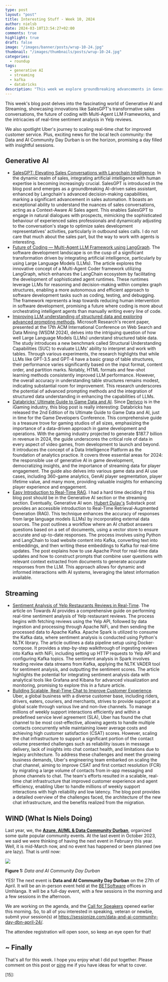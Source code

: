 ```yaml
---
type: post
layout: "post"
title: Interesting Stuff - Week 10, 2024
author: nielsb
date: 2024-03-10T13:54:27+02:00
comments: true
highlight: true
draft: false
image: "/images/banner/posts/wrup-10-24.jpg"
thumbnail: "/images/thumbnails/posts/wrup-10-24.jpg"
categories:
  - roundup
tags:
  - generative AI
  - streaming
  - kafka
  - databricks
description: "This week we explore groundbreaking advancements in Generative AI and Streaming, from revolutionizing sales with SalesGPT to Uber's scalable chat solutions. Plus, don't miss out on the upcoming Data and AI Community Day Durban, a must-attend for tech enthusiasts!"
---
```


This week's blog post delves into the fascinating world of Generative AI and Streaming, showcasing innovations like SalesGPT's transformative sales conversations, the future of coding with Multi-Agent LLM Frameworks, and the intricacies of real-time sentiment analysis in Yelp reviews. 

We also spotlight Uber's journey to scaling real-time chat for improved customer service. Plus, exciting news for the local tech community: the Data and AI Community Day Durban is on the horizon, promising a day filled with insightful sessions. 

<!--more-->

## Generative AI

* [SalesGPT: Elevating Sales Conversations with Langchain Intelligence][1]. In the dynamic realm of sales, integrating artificial intelligence with human expertise is becoming increasingly crucial. SalesGPT is introduced in the blog post and emerges as a groundbreaking AI-driven sales assistant, enhanced by Langchain's advanced decision-making capabilities, marking a significant advancement in sales automation. It boasts an exceptional ability to understand the nuances of sales conversations, acting as a Context-Aware AI Sales agent. This enables SalesGPT to engage in natural dialogues with prospects, mimicking the sophisticated behaviour of experienced sales professionals and dynamically adjusting to the conversation's stage to optimize sales development representatives' activities, particularly in outbound sales calls. I do not care that much about the sales part, but the way to work with agents is interesting.
* [Future of Coding — Multi-Agent LLM Framework using LangGraph][2]. The software development landscape is on the cusp of a significant transformation driven by integrating artificial intelligence, particularly by using Large Language Models (LLMs). The article explores the innovative concept of a Multi-Agent Coder framework utilizing LangGraph, which enhances the LangChain ecosystem by facilitating the development of sophisticated agent runtimes. These runtimes leverage LLMs for reasoning and decision-making within complex graph structures, enabling a more autonomous and efficient approach to software development tasks such as coding, testing, and debugging. The framework represents a leap towards reducing human intervention in software development, promising a future where coding is more about orchestrating intelligent agents than manually writing every line of code.
* [Improving LLM understanding of structured data and exploring advanced prompting methods][3]. Microsoft Research's recent paper, presented at the 17th ACM International Conference on Web Search and Data Mining (WSDM 2024), delves into the intriguing question of how well Large Language Models (LLMs) understand structured table data. The study introduces a new benchmark called Structural Understanding Capabilities (SUC) to evaluate LLMs' ability to interpret and work with tables. Through various experiments, the research highlights that while LLMs like GPT-3.5 and GPT-4 have a basic grasp of table structures, their performance varies significantly based on the input format, content order, and partition marks. Notably, HTML formats and few-shot learning methods consistently improved LLM performance. However, the overall accuracy in understanding table structures remains modest, indicating substantial room for improvement. This research underscores the potential of advanced prompting methods and the integration of structured data understanding in enhancing the capabilities of LLMs.
* [Databricks' Ultimate Guide to Game Data and AI][4]. Since [Derivco](/derivco) is in the iGaming industry, this blog post is really interesting: Databricks has released the 2nd Edition of its Ultimate Guide to Game Data and AI, just in time for the Game Developers Conference. This comprehensive guide is a treasure trove for gaming studios of all sizes, emphasizing the importance of a data-driven approach in game development and operations. With the gaming industry projected to generate $187.7 billion in revenue in 2024, the guide underscores the critical role of data in every aspect of video games, from development to launch and beyond. It introduces the concept of a Data Intelligence Platform as the foundation of analytics practice. It covers three essential areas for 2024: the responsible use of generative AI in game development, democratizing insights, and the importance of streaming data for player engagement. The guide also delves into various game data and AI use cases, including 360-game analytics, GenAI player segmentation, player lifetime value, and many more, providing valuable insights for enhancing player experience and engagement.
* [Easy Introduction to Real-Time RAG][5]. I had a hard time deciding if this blog post should be in the Generative AI section or the streaming section. Eventually, Generative AI won. [Hubert Dulay's][hubert] Substack post provides an accessible introduction to Real-Time Retrieval-Augmented Generation (RAG). This technique enhances the accuracy of responses from large language models (LLMs) by incorporating external data sources. The post outlines a workflow where an AI chatbot answers questions based on a set of documents, using a vector store to ensure accurate and up-to-date responses. The process involves using Python and LangChain to load website content into Kafka, converting text into embeddings, and then writing these embeddings to Kafka for real-time updates. The post explains how to use Apache Pinot for real-time data updates and how to construct prompts that combine user questions with relevant context extracted from documents to generate accurate responses from the LLM. This approach allows for dynamic and informed interactions with AI systems, leveraging the latest information available.

## Streaming

* [Sentiment Analysis of Yelp Restaurants Reviews in Real-Time][6]. The article on Towards AI provides a comprehensive guide on performing real-time sentiment analysis of Yelp restaurant reviews. The process begins with fetching reviews using the Yelp API, followed by data ingestion and processing through Apache NiFi, and then sending the processed data to Apache Kafka. Apache Spark is utilized to consume the Kafka data, where sentiment analysis is conducted using Python's NLTK library. The article outlines a data pipeline setup using Docker-compose. It provides a step-by-step walkthrough of ingesting reviews into Kafka with NiFi, including setting up HTTP requests to Yelp API and configuring Kafka topics. The sentiment analysis in Spark involves reading review data streams from Kafka, applying the NLTK VADER tool for sentiment analysis, and outputting the sentiment scores. The article highlights the potential for integrating sentiment analysis data with analytical tools like Grafana and Kibana for advanced visualization and monitoring, promising to explore this in a future article.
* [Building Scalable, Real-Time Chat to Improve Customer Experience][7]. Uber, a global business with a diverse customer base, including riders, drivers, eaters, couriers, and merchants, strives to provide support at a global scale through various live and non-live channels. To manage millions of weekly support interactions efficiently and within a predefined service level agreement (SLA), Uber has found the chat channel to be most cost-effective, allowing agents to handle multiple contacts concurrently while maintaining lower average costs and achieving high customer satisfaction (CSAT) scores. However, scaling the chat infrastructure to support a significant portion of the contact volume presented challenges such as reliability issues in message delivery, lack of insights into chat contact health, and limitations due to legacy architecture. To address these challenges and meet the growing business demands, Uber's engineering team embarked on scaling the chat channel, aiming to improve CSAT and first contact resolution (FCR) by migrating a large volume of contacts from in-app messaging and phone channels to chat. The team's efforts resulted in a scalable, real-time chat infrastructure that improved customer experience and agent efficiency, enabling Uber to handle millions of weekly support interactions with high reliability and low latency. The blog post provides a detailed overview of the challenges faced, the architecture of the new chat infrastructure, and the benefits realized from the migration.

## WIND (What Is Niels Doing)

Last year, we, the [**Azure, AI/ML & Data Community Durban**][8], organized some quite popular community events. At the last event in October 2023, we said we were thinking of having the next event in February this year. Well, it is mid-March now, and no event has happened or been planned (we are lazy). That is until now:

![](/images/posts/data-ai-dbn-april-24.png)

**Figure 1:** *Data and AI Community Day Durban*

YES! The next event is **Data and AI Community Day Durban** on the 27th of April. It will be an in-person event held at the [BETSoftware][9] offices in Umhlanga. It will be a full-day event, with a few sessions in the morning and a few sessions in the afternoon. 

We are working on the agenda, and the [Call for Speakers][10] opened earlier this morning. So, to all of you interested in speaking, veteran or newbie, submit your session(s) at https://sessionize.com/data-and-ai-community-day-dbn-april-24/.

The attendee registration will open soon, so keep an eye open for that!

## ~ Finally

That's all for this week. I hope you enjoy what I did put together. Please comment on this post or [ping][ma] me if you have ideas for what to cover.

[ma]: mailto:niels.it.berglund@gmail.com
[mp]: https://blog.acolyer.org
[iq]: https://www.infoq.com/
[ew]: http://sqlonice.com/
[re]: http://blog.revolutionanalytics.com
[sqsk]: https://www.sqlskills.com
[mdaveyblog]: https://mdavey.wordpress.com/
[charlblog]: https://charlla.com/

[jovpop]: https://twitter.com/JovanPop_MSFT
[bobw]: https://twitter.com/bobwardms
[revod]: https://twitter.com/revodavid
[lonny]: https://twitter.com/sqL_handLe
[ewtw]: https://twitter.com/sqlOnIce
[buckw]: https://twitter.com/BuckWoodyMSFT
[mattw]: https://twitter.com/matthewwarren
[murba]: https://twitter.com/muratdemirbas
[daveda]: https://twitter.com/davidthecoder
[adcol]: https://twitter.com/adriancolyer
[jesrod]: https://twitter.com/jrdothoughts
[tomaz]: https://twitter.com/tomaz_tsql
[dataart]: https://twitter.com/dataartisans
[luis]: https://twitter.com/luis_de_sousa
[benstop]: https://twitter.com/benstopford
[conflu]: https://twitter.com/confluentinc
[tylert]: https://twitter.com/tyler_treat
[andrewng]: https://twitter.com/AndrewYNg
[lawr]: https://twitter.com/bytezn
[jue]: https://twitter.com/b0rk
[yan]: https://twitter.com/theburningmonk
[danny]: https://twitter.com/g9yuayon
[rmoff]: https://www.linkedin.com/in/robinmoffatt/
[ryansw]: https://twitter.com/ryanswanstrom
[pabloc]: https://twitter.com/pabloc_ds
[mklep]: https://twitter.com/martinkl
[mdavey]: https://twitter.com/matt_davey
[jboner]: https://twitter.com/jboner
[joeduff]: https://twitter.com/funcOfJoe
[charl]: https://twitter.com/charllamprecht
[dbricks]: https://twitter.com/databricks
[adsit]: https://twitter.com/SitnikAdam
[vicky]: https://twitter.com/vickyharp
[dscentral]: https://twitter.com/DataScienceCtrl
[natemc]: https://twitter.com/natemcmaster
[ads]: https://twitter.com/azuredatastudio
[travw]: https://twitter.com/radtravis
[emilk]: https://twitter.com/IsTheArchitect
[netflx]: https://netflixtechblog.com/
[hubert]: https://www.linkedin.com/in/hkdulay/
[jserra]: https://www.linkedin.com/in/jamesserra/

[1]: https://ai.gopubby.com/salesgpt-elevating-sales-conversations-with-langchain-intelligence-a1e1be461ee4
[2]: https://medium.com/@anuragmishra_27746/future-of-coding-multi-agent-llm-framework-using-langgraph-092da9493663
[3]: https://www.microsoft.com/en-us/research/blog/improving-llm-understanding-of-structured-data-and-exploring-advanced-prompting-methods/
[4]: https://www.databricks.com/blog/databricks-ultimate-guide-game-data-and-ai
[5]: https://hubertdulay.substack.com/p/easy-introduction-to-real-time-rag
[6]: https://pub.towardsai.net/sentiment-analysis-of-yelp-restaurants-reviews-in-real-time-a62370894482
[7]: https://www.uber.com/en-AU/blog/building-scalable-real-time-chat/
[8]: https://www.meetup.com/azure-transformation-labs/
[9]: https://betsoftware.com/
[10]: https://sessionize.com/data-and-ai-community-day-dbn-april-24/
[11]:
[12]:
[13]:
[14]:
[15]:

<!-- [postref]: {{< relref "file_name_incl_ext" >}} -->

<!-- [series1]: [SQL Server R Services](/sql_server_2k16_r_services) -->
<!-- [series2]: [Install R Packages in SQL Server ML Services](/sql_server_ml_services_install_packages) -->
<!-- [series3]: [sp_execute_external_script and SQL Server Compute Context](/spees_and_sql_compute_context) -->


<!-- [findstr]: findstr /I <word_to_find> * -->
<!-- [findstr]: findstr /I /c:<"phrase to find"> * -->